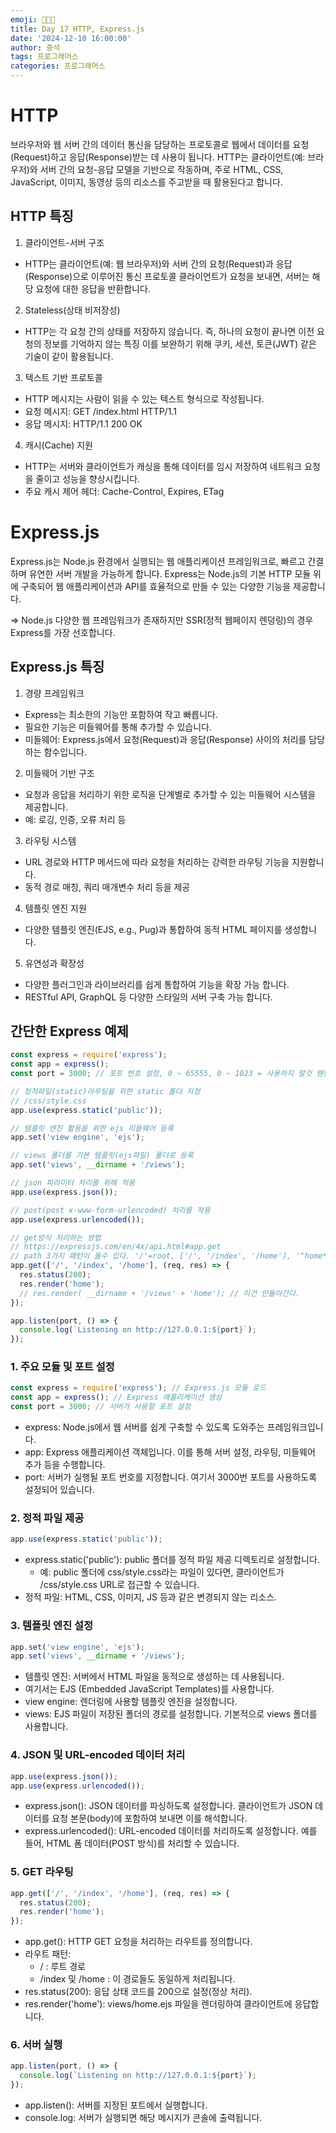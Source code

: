 ```yaml
---
emoji: 👨🏻‍💻
title: Day 17 HTTP, Express.js
date: '2024-12-10 16:00:00'
author: 중석
tags: 프로그래머스
categories: 프로그래머스
---
```


# HTTP

브라우저와 웹 서버 간의 데이터 통신을 담당하는 프로토콜로 웹에서 데이터를 요청(Request)하고
응답(Response)받는 데 사용이 됩니다. HTTP는 클라이언트(예: 브라우저)와 서버 간의 요청-응답 모델을
기반으로 작동하며, 주로 HTML, CSS, JavaScript, 이미지, 동영상 등의 리소스를 주고받을 때 활용된다고 합니다.

## HTTP 특징

1. 클라이언트-서버 구조

- HTTP는 클라이언트(예: 웹 브라우저)와 서버 간의 요청(Request)과 응답(Response)으로 이루어진 통신 프로토콜 클라이언트가 요청을 보내면, 서버는 해당 요청에 대한 응답을 반환합니다.

2. Stateless(상태 비저장성)

- HTTP는 각 요청 간의 상태를 저장하지 않습니다. 즉, 하나의 요청이 끝나면 이전 요청의 정보를 기억하지 않는 특징
  이를 보완하기 위해 쿠키, 세션, 토큰(JWT) 같은 기술이 같이 활용됩니다.

3. 텍스트 기반 프로토콜

- HTTP 메시지는 사람이 읽을 수 있는 텍스트 형식으로 작성됩니다.
- 요청 메시지: GET /index.html HTTP/1.1
- 응답 메시지: HTTP/1.1 200 OK

4. 캐시(Cache) 지원

- HTTP는 서버와 클라이언트가 캐싱을 통해 데이터를 임시 저장하여 네트워크 요청을 줄이고 성능을 향상시킵니다.
- 주요 캐시 제어 헤더: Cache-Control, Expires, ETag

# Express.js

Express.js는 Node.js 환경에서 실행되는 웹 애플리케이션 프레임워크로, 빠르고 간결하며 유연한 서버
개발을 가능하게 합니다. Express는 Node.js의 기본 HTTP 모듈 위에 구축되어 웹 애플리케이션과 API를
효율적으로 만들 수 있는 다양한 기능을 제공합니다.

=> Node.js 다양한 웹 프레임워크가 존재하지만 SSR(정적 웹페이지 렌덩링)의 경우 Express를 가장 선호합니다.

## Express.js 특징

1. 경량 프레임워크

- Express는 최소한의 기능만 포함하여 작고 빠릅니다.
- 필요한 기능은 미들웨어를 통해 추가할 수 있습니다.
- 미들웨어: Express.js에서 요청(Request)과 응답(Response) 사이의 처리를 담당하는 함수입니다.

2. 미들웨어 기반 구조

- 요청과 응답을 처리하기 위한 로직을 단계별로 추가할 수 있는 미들웨어 시스템을 제공합니다.
- 예: 로깅, 인증, 오류 처리 등

3. 라우팅 시스템

- URL 경로와 HTTP 메서드에 따라 요청을 처리하는 강력한 라우팅 기능을 지원합니다.
- 동적 경로 매칭, 쿼리 매개변수 처리 등을 제공

4. 템플릿 엔진 지원

- 다양한 템플릿 엔진(EJS, e.g., Pug)과 통합하여 동적 HTML 페이지를 생성합니다.

5. 유연성과 확장성

- 다양한 플러그인과 라이브러리를 쉽게 통합하여 기능을 확장 가능 합니다.
- RESTful API, GraphQL 등 다양한 스타일의 서버 구축 가능 합니다.

## 간단한 Express 예제

```js
const express = require('express');
const app = express();
const port = 3000; // 포트 번호 설정, 0 ~ 65555, 0 ~ 1023 = 사용하지 말것 웬만하면!!

// 정적파일(static)라우팅을 위한 static 폴더 지정
// /css/style.css
app.use(express.static('public'));

// 템플릿 엔진 활용을 위한 ejs 미들웨어 등록
app.set('view engine', 'ejs');

// views 폴더를 기본 템플릿(ejs파일) 폴더로 등록
app.set('views', __dirname + '/views');

// json 파라미터 처리를 위해 적용
app.use(express.json());

// post(post x-www-form-urlencoded) 처리를 적용
app.use(express.urlencoded());

// get방식 처리하는 방법
// https://expressjs.com/en/4x/api.html#app.get
// path 3가지 패턴이 올수 있다. '/'=root, ['/', '/index', '/home'], '^home*[0-9]*$'=정규식 도 가능
app.get(['/', '/index', '/home'], (req, res) => {
  res.status(200);
  res.render('home');
  // res.render( __dirname + '/views' + 'home'); // 이건 안돌아간다.
});

app.listen(port, () => {
  console.log(`Listening on http://127.0.0.1:${port}`);
});
```

### 1. 주요 모듈 및 포트 설정

```js
const express = require('express'); // Express.js 모듈 로드
const app = express(); // Express 애플리케이션 생성
const port = 3000; // 서버가 사용할 포트 설정
```

- express: Node.js에서 웹 서버를 쉽게 구축할 수 있도록 도와주는 프레임워크입니다.
- app: Express 애플리케이션 객체입니다. 이를 통해 서버 설정, 라우팅, 미들웨어 추가 등을 수행합니다.
- port: 서버가 실행될 포트 번호를 지정합니다. 여기서 3000번 포트를 사용하도록 설정되어 있습니다.

### 2. 정적 파일 제공

```js
app.use(express.static('public'));
```

- express.static('public'): public 폴더를 정적 파일 제공 디렉토리로 설정합니다.
  - 예: public 폴더에 css/style.css라는 파일이 있다면, 클라이언트가 /css/style.css URL로 접근할 수 있습니다.
- 정적 파일: HTML, CSS, 이미지, JS 등과 같은 변경되지 않는 리소스.

### 3. 템플릿 엔진 설정

```js
app.set('view engine', 'ejs');
app.set('views', __dirname + '/views');
```

- 템플릿 엔진: 서버에서 HTML 파일을 동적으로 생성하는 데 사용됩니다.
- 여기서는 EJS (Embedded JavaScript Templates)를 사용합니다.
- view engine: 렌더링에 사용할 템플릿 엔진을 설정합니다.
- views: EJS 파일이 저장된 폴더의 경로를 설정합니다. 기본적으로 views 폴더를 사용합니다.

### 4. JSON 및 URL-encoded 데이터 처리

```js
app.use(express.json());
app.use(express.urlencoded());
```

- express.json(): JSON 데이터를 파싱하도록 설정합니다. 클라이언트가 JSON 데이터를 요청 본문(body)에 포함하여 보내면 이를 해석합니다.
- express.urlencoded(): URL-encoded 데이터를 처리하도록 설정합니다. 예를 들어, HTML 폼 데이터(POST 방식)를 처리할 수 있습니다.

### 5. GET 라우팅

```js
app.get(['/', '/index', '/home'], (req, res) => {
  res.status(200);
  res.render('home');
});
```

- app.get(): HTTP GET 요청을 처리하는 라우트를 정의합니다.
- 라우트 패턴:
  - / : 루트 경로
  - /index 및 /home : 이 경로들도 동일하게 처리됩니다.
- res.status(200): 응답 상태 코드를 200으로 설정(정상 처리).
- res.render('home'): views/home.ejs 파일을 렌더링하여 클라이언트에 응답합니다.

### 6. 서버 실행

```js
app.listen(port, () => {
  console.log(`Listening on http://127.0.0.1:${port}`);
});
```

- app.listen(): 서버를 지정된 포트에서 실행합니다.
- console.log: 서버가 실행되면 해당 메시지가 콘솔에 출력됩니다.

```toc

```
